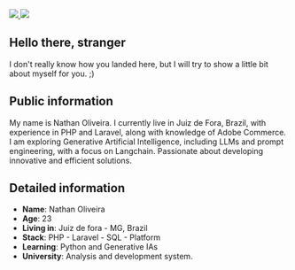 <div>
    <a target='_blank' href="https://instagram.com/_nathan.oliveira">
        <img src="https://img.shields.io/badge/Instagram-E4405F?style=for-the-badge&logo=instagram&logoColor=white">
    </a>
    <a target='_blank' href="https://linkedin.com/in/nathan-gabriel-o">
        <img src="https://img.shields.io/badge/LinkedIn-0077B5?style=for-the-badge&logo=linkedin&logoColor=white">
    </a>
</div>

## Hello there, stranger

I don't really know how you landed here, but I will try to show a little bit about myself for you. ;)

## Public information

My name is Nathan Oliveira. I currently live in Juiz de Fora, Brazil, with experience in PHP and Laravel, along with knowledge of Adobe Commerce. I am exploring Generative Artificial Intelligence, including LLMs and prompt engineering, with a focus on Langchain. Passionate about developing innovative and efficient solutions.


## Detailed information

* **Name**: Nathan Oliveira
* **Age**: 23
* **Living in**: Juiz de fora - MG, Brazil
* **Stack**: PHP - Laravel - SQL - Platform 
* **Learning**: Python and Generative IAs
* **University**: Analysis and development system.
